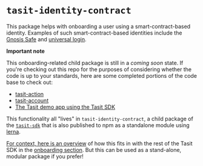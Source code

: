 # `tasit-identity-contract`

This package helps with onboarding a user using a smart-contract-based identity. Examples of such smart-contract-based identities include the [Gnosis Safe](https://safe.gnosis.io/) and [universal login](https://universallogin.io/).

**Important note**

This onboarding-related child package is still in a _coming soon_ state. If you're checking out this repo for the purposes of considering whether the code is up to your standards, here are some completed portions of the code base to check out:

- [tasit-action](../tasit-action)
- [tasit-account](../tasit-account)
- [The Tasit demo app using the Tasit SDK](https://github.com/tasitlabs/tasit/tree/develop/demo)

This functionality all "lives" in `tasit-identity-contract`, a child package of the [`tasit-sdk`](https://github.com/tasitlabs/TasitSDK) that is also published to npm as a standalone module using [lerna](https://lernajs.io/).

[For context, here is an overview](../../README.md#for-users-new-to-ethereum-with-no-funds) of how this fits in with the rest of the Tasit SDK in the [onboarding section](../../README.md#onboarding). But this can be used as a stand-alone, modular package if you prefer!
